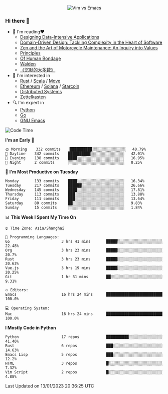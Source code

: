 <p align="center">
    <img src="https://gist.githubusercontent.com/coldnight/e696baffb094e71c96cb302118878eae/raw/40ea5053a6f66cc65f90f437e4173497da225958/banner.gif" alt="Vim vs Emacs" />
</p>

### Hi there 👋

- 📖 I'm reading❤️
    + [Designing Data-Intensive Applications](https://www.oreilly.com/library/view/designing-data-intensive-applications/9781491903063/)
    + [Domain-Driven Design: Tackling Complexity in the Heart of Software](https://www.dddcommunity.org/book/evans_2003/)
    + [Zen and the Art of Motorcycle Maintenance: An Inquiry into Values](https://en.wikipedia.org/wiki/Zen_and_the_Art_of_Motorcycle_Maintenance)
    + [Principles](https://www.principles.com/)
    + [Of Human Bondage](https://en.wikipedia.org/wiki/Of_Human_Bondage)
    + [Walden](https://en.wikipedia.org/wiki/Walden)
    + [《沉默的大多数》](https://en.wikipedia.org/wiki/Silent_majority)
- 🌱 I'm interested in
    + [Rust](https://www.rust-lang.org/) / [Scala](https://www.scala-lang.org/) / [Move](https://github.com/move-language/move/)
    + [Ethereum](https://ethereum.org/en/) / [Solana](https://solana.com/) / [Starcoin](https://github.com/starcoinorg/starcoin)
	+ [Distributed Systems](https://www.linuxzen.com/notes/topics/20200320174417_%E5%88%86%E5%B8%83%E5%BC%8F/)
	+ [Zettelkasten](https://www.linuxzen.com/notes/notes/20220120080920-slip_box/)
- 🔍 I'm expert in
    + [Python](https://www.python.org/)
    + [Go](https://go.dev/)
    + [GNU Emacs](https://www.gnu.org/software/emacs/)

<!--START_SECTION:waka-->
![Code Time](http://img.shields.io/badge/Code%20Time-1%2C859%20hrs%2040%20mins-blue)

**I'm an Early 🐤** 

```text
🌞 Morning    332 commits    ██████████░░░░░░░░░░░░░░░   40.79% 
🌆 Daytime    342 commits    ██████████░░░░░░░░░░░░░░░   42.01% 
🌃 Evening    138 commits    ████░░░░░░░░░░░░░░░░░░░░░   16.95% 
🌙 Night      2 commits      ░░░░░░░░░░░░░░░░░░░░░░░░░   0.25%

```
📅 **I'm Most Productive on Tuesday** 

```text
Monday       133 commits    ████░░░░░░░░░░░░░░░░░░░░░   16.34% 
Tuesday      217 commits    ██████░░░░░░░░░░░░░░░░░░░   26.66% 
Wednesday    145 commits    ████░░░░░░░░░░░░░░░░░░░░░   17.81% 
Thursday     113 commits    ███░░░░░░░░░░░░░░░░░░░░░░   13.88% 
Friday       111 commits    ███░░░░░░░░░░░░░░░░░░░░░░   13.64% 
Saturday     80 commits     ██░░░░░░░░░░░░░░░░░░░░░░░   9.83% 
Sunday       15 commits     ░░░░░░░░░░░░░░░░░░░░░░░░░   1.84%

```


📊 **This Week I Spent My Time On** 

```text
⌚︎ Time Zone: Asia/Shanghai

💬 Programming Languages: 
Go                       3 hrs 41 mins       █████░░░░░░░░░░░░░░░░░░░░   22.48% 
Org                      3 hrs 23 mins       █████░░░░░░░░░░░░░░░░░░░░   20.7% 
Rust                     3 hrs 23 mins       █████░░░░░░░░░░░░░░░░░░░░   20.63% 
Vue.js                   3 hrs 19 mins       █████░░░░░░░░░░░░░░░░░░░░   20.25% 
Git                      1 hr 31 mins        ██░░░░░░░░░░░░░░░░░░░░░░░   9.31%

🔥 Editors: 
Emacs                    16 hrs 24 mins      █████████████████████████   100.0%

💻 Operating System: 
Mac                      16 hrs 24 mins      █████████████████████████   100.0%

```

**I Mostly Code in Python** 

```text
Python                   17 repos            ██████████░░░░░░░░░░░░░░░   41.46% 
Rust                     6 repos             ███░░░░░░░░░░░░░░░░░░░░░░   14.63% 
Emacs Lisp               5 repos             ███░░░░░░░░░░░░░░░░░░░░░░   12.2% 
HTML                     3 repos             █░░░░░░░░░░░░░░░░░░░░░░░░   7.32% 
Vim Script               2 repos             █░░░░░░░░░░░░░░░░░░░░░░░░   4.88%

```



 Last Updated on 13/01/2023 20:36:25 UTC
<!--END_SECTION:waka-->
